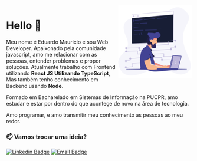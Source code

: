 <img align="right" height="200px" src="./image.png" />

# Hello 👋
Meu nome é Eduardo Mauricio e sou Web Developer. Apaixonado pela comunidade javascript, amo me relacionar com as pessoas, entender problemas e propor soluções. Atualmente trabalho com Frontend utilizando **React JS Utilizando TypeScript**, Mas também tenho conhecimento em Backend usando **Node**.

Formado em Bacharelado em Sistemas de Informação na PUCPR, amo estudar e estar por dentro do que aconteçe de novo na área de tecnologia.

Amo programar, e amo transmitir meu conhecimento as pessoas ao meu redor.

### :mailbox: Vamos trocar uma ideia?	
[![Linkedin Badge](https://img.shields.io/badge/Eduardo%20Mauricio-6633cc?style=flat-square&logo=Linkedin&logoColor=white)](https://www.linkedin.com/in/eduardomfonseca/)
[![Email Badge](https://img.shields.io/badge/eduardo.mfonseca@hotmail.com-6633cc?style=flat-square&logo=Microsoft&logoColor=white)](mailto:eduardo.mfonseca@hotmail.com)
